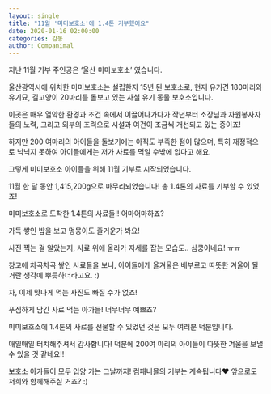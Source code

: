 ```yaml
---
layout: single
title: "11월 '미미보호소'에 1.4톤 기부했어요"
date: 2020-01-16 02:00:00
categories: 감동
author: Companimal
---
```


지난 11월 기부 주인공은 ‘울산 미미보호소’ 였습니다.

울산광역시에 위치한 미미보호소는 설립한지 15년 된 보호소로, 현재 유기견 180마리와 유기묘, 길고양이 20마리를 돌보고 있는 사설 유기 동물 보호소입니다.

이곳은 매우 열악한 환경과 조건 속에서 이끌어나가다가 작년부터 소장님과 자원봉사자들의 노력, 그리고 외부의 조력으로 시설과 여건이 조금씩 개선되고 있는 중이죠!

하지만 200 여마리의 아이들을 돌보기에는 아직도 부족한 점이 많으며, 특히 재정적으로 넉넉지 못하여 아이들에게는 저가 사료를 먹일 수밖에 없다고 해요.

그렇게 미미보호소 아이들을 위해 11월 기부로 시작되었습니다.

11월 한 달 동안 1,415,200g으로 마무리되었습니다! 총 1.4톤의 사료를 기부할 수 있었죠!

미미보호소로 도착한 1.4톤의 사료들!! 어마어마하죠?

가득 쌓인 밥을 보고 멍뭉이도 즐거운가 봐요!

사진 찍는 걸 알았는지, 사료 위에 올라가 자세를 잡는 모습도.. 심쿵이네요! ㅠㅠ

창고에 차곡차곡 쌓인 사료들을 보니, 아이들에게 올겨울은 배부르고 따뜻한 겨울이 될 거란 생각에 뿌듯하더라고요. :)

자, 이제 맛나게 먹는 사진도 빠질 수가 없죠!

푸짐하게 담긴 사료 먹는 아가들! 너무너무 예쁘죠?

미미보호소에 1.4톤의 사료를 선물할 수 있었던 것은 모두 여러분 덕분입니다.

매일매일 터치해주셔서 감사합니다! 덕분에 200여 마리의 아이들이 따뜻한 겨울을 보낼 수 있을 것 같네요!!

보호소 아가들이 모두 입양 가는 그날까지! 컴패니몰의 기부는 계속됩니다♥ 앞으로도 저희와 함께해주실 거죠? :)
